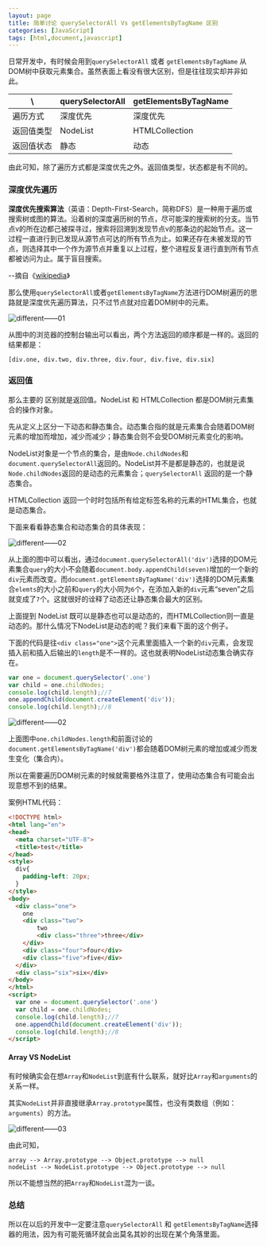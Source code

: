 ```yaml
---
layout: page
title: 简单讨论 querySelectorAll Vs getElementsByTagName 区别
categories: [JavaScript]
tags: [html,document,javascript]
---
```


日常开发中，有时候会用到`querySelectorAll` 或者 `getElementsByTagName` 从DOM树中获取元素集合。虽然表面上看没有很大区别，但是往往现实却并非如此。

| \ | querySelectorAll | getElementsByTagName  |
| --- | --- | --- |
| 遍历方式 | 深度优先 | 深度优先 |
| 返回值类型 | NodeList | HTMLCollection |
| 返回值状态 | 静态 | 动态 |

由此可知，除了遍历方式都是深度优先之外。返回值类型，状态都是有不同的。

### 深度优先遍历

**深度优先搜索算法**（英语：Depth-First-Search，简称DFS）是一种用于遍历或搜索树或图的算法。沿着树的深度遍历树的节点，尽可能深的搜索树的分支。当节点v的所在边都己被探寻过，搜索将回溯到发现节点v的那条边的起始节点。这一过程一直进行到已发现从源节点可达的所有节点为止。如果还存在未被发现的节点，则选择其中一个作为源节点并重复以上过程，整个进程反复进行直到所有节点都被访问为止。属于盲目搜索。

--摘自《[wikipedia](https://zh.wikipedia.org/wiki/%E6%B7%B1%E5%BA%A6%E4%BC%98%E5%85%88%E6%90%9C%E7%B4%A2)》

那么使用`querySelectorAll`或者`getElementsByTagName`方法进行DOM树遍历的思路就是深度优先遍历算法，只不过节点就对应着DOM树中的元素。

![different——01]({{site.baseurl}}/images/2018/0101_01.jpg)

从图中的浏览器的控制台输出可以看出，两个方法返回的顺序都是一样的。返回的结果都是：

```
[div.one, div.two, div.three, div.four, div.five, div.six]
```

### 返回值
那么主要的 区别就是返回值。NodeList 和 HTMLCollection 都是DOM树元素集合的操作对象。

先从定义上区分一下动态和静态集合。动态集合指的就是元素集合会随着DOM树元素的增加而增加，减少而减少；静态集合则不会受DOM树元素变化的影响。

NodeList对象是一个节点的集合，是由`Node.childNodes`和`document.querySelectorAll`返回的。NodeList并不是都是静态的，也就是说`Node.childNodes`返回的是动态的元素集合；`querySelectorAll` 返回的是一个静态集合。

HTMLCollection 返回一个时时包括所有给定标签名称的元素的HTML集合，也就是动态集合。

下面来看看静态集合和动态集合的具体表现：

![different——02]({{site.baseurl}}/images/2018/0101_04.jpg)

从上面的图中可以看出，通过`document.querySelectorAll('div')`选择的DOM元素集合`query`的大小不会随着`document.body.appendChild(seven)`增加的一个新的`div`元素而改变。而`document.getElementsByTagName('div')`选择的DOM元素集合`elemts`的大小之前和`query`的大小同为`6`个，在添加入新的`div`元素“seven”之后就变成了`7`个。这就很好的诠释了动态还让静态集合最大的区别。

上面提到 NodeList 既可以是静态也可以是动态的，而HTMLCollection则一直是动态的。那什么情况下NodeList是动态的呢？我们来看下面的这个例子。

下面的代码是往`<div class="one">`这个元素里面插入一个新的`div`元素，会发现插入前和插入后输出的`length`是不一样的。这也就表明NodeList动态集合确实存在。

```js
var one = document.querySelector('.one')
var child = one.childNodes;
console.log(child.length);//7
one.appendChild(document.createElement('div'));
console.log(child.length);//8
```

![different——02]({{site.baseurl}}/images/2018/0101_02.jpg)

上面图中`one.childNodes.length`和前面讨论的`document.getElementsByTagName('div')`都会随着DOM树元素的增加或减少而发生变化（集合内）。

所以在需要遍历DOM树元素的时候就需要格外注意了，使用动态集合有可能会出现意想不到的结果。


案例HTML代码：

```html
<!DOCTYPE html>
<html lang="en">
<head>
  <meta charset="UTF-8">
  <title>test</title>
</head>
<style>
  div{
    padding-left: 20px;
  }
</style>
<body>
  <div class="one">
    one
    <div class="two">
        two
        <div class="three">three</div>
    </div>
    <div class="four">four</div>
    <div class="five">five</div>
  </div>
  <div class="six">six</div>
</body>
</html>
<script>
  var one = document.querySelector('.one')
  var child = one.childNodes;
  console.log(child.length);//7
  one.appendChild(document.createElement('div'));
  console.log(child.length);//8
</script>
```

#### Array VS NodeList
有时候确实会在想`Array`和`NodeList`到底有什么联系，就好比`Array`和`arguments`的关系一样。

其实`NodeList`并非直接继承`Array.prototype`属性，也没有类数组（例如：`arguments`）的方法。

![different——03]({{site.baseurl}}/images/2018/0101_03.jpg)

由此可知，

```
array --> Array.prototype --> Object.prototype --> null
nodeList --> NodeList.prototype --> Object.prototype --> null
```

所以不能想当然的把`Array`和`NodeList`混为一谈。

### 总结
所以在以后的开发中一定要注意`querySelectorAll` 和 `getElementsByTagName`选择器的用法，因为有可能死循环就会出莫名其妙的出现在某个角落里面。